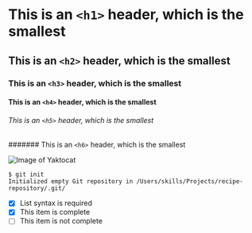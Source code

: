 # This is an `<h1>` header, which is the smallest
## This is an `<h2>` header, which is the smallest
### This is an `<h3>` header, which is the smallest
#### This is an `<h4>` header, which is the smallest
###### This is an `<h5>` header, which is the smallest
####### This is an `<h6>` header, which is the smallest

![Image of Yaktocat](https://octodex.github.com/images/yaktocat.png)

```
$ git init
Initialized empty Git repository in /Users/skills/Projects/recipe-repository/.git/
```
- [x] List syntax is required
- [x] This item is complete
- [ ] This item is not complete
